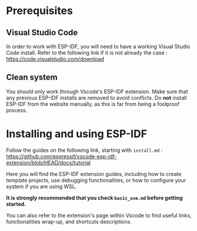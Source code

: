 # Prerequisites
## Visual Studio Code
In order to work with ESP-IDF, you will need to have a working Visual Studio Code install. Refer to the following link if it is not already the case : https://code.visualstudio.com/download

## Clean system
You should only work through Vscode's ESP-IDF extension. Make sure that any previous ESP-IDF installs are removed to avoid conflicts. Do __not__ install ESP-IDF from the website manually, as this is far from being a foolproof process.

# Installing and using ESP-IDF

Follow the guides on the following link, starting with `install.md` : https://github.com/espressif/vscode-esp-idf-extension/blob/HEAD/docs/tutorial

Here you will find the ESP-IDF extension guides, including how to create template projects, use debugging functionalities, or how to configure your system if you are using WSL.

__It is strongly recommended that you check `basic_use.md` before getting started.__

You can also refer to the extension's page within Vscode to find useful links, functionalities wrap-up, and shortcuts descriptions.
